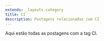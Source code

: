 ```yaml
---
extends: _layouts.category
title: CI
description: Postagens relacionadas com CI
---
```


Aqui estão todas as postagens com a tag CI.
